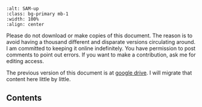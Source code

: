 

```{image} ./images/upsidedown.jpg
:alt: SAM-up
:class: bg-primary mb-1
:width: 100%
:align: center
```

Please do not download or make copies of this document. The reason is to avoid having a thousand different and disparate versions circulating around. I am committed to keeping it online indefinitely. You have permission to post comments to point out errors. If you want to make a contribution, ask me for editing access. 

The previous version of this document is at [google drive](https://docs.google.com/document/d/1cQ_I8cgq3bMA2WR1KymF16LnHuqVaUQ8Uf8r2FptAfU/edit#heading=h.4m4363o7sliv). I will migrate that content here little by little.

## Contents

```{tableofcontents}
```

